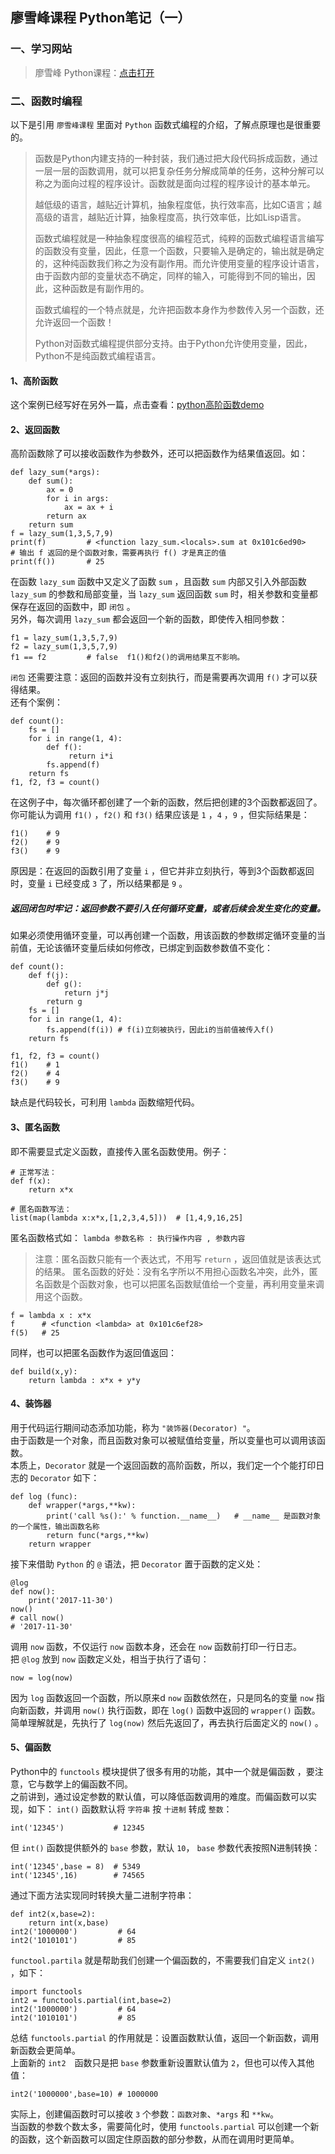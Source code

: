 ## 廖雪峰课程 Python笔记（一）
### 一、学习网站
>廖雪峰 Python课程：[点击打开](https://www.liaoxuefeng.com/wiki/0014316089557264a6b348958f449949df42a6d3a2e542c000/001431608990315a01b575e2ab041168ff0df194698afac000)

### 二、函数时编程
以下是引用 `廖雪峰课程` 里面对 `Python` 函数式编程的介绍，了解点原理也是很重要的。  
>   函数是Python内建支持的一种封装，我们通过把大段代码拆成函数，通过一层一层的函数调用，就可以把复杂任务分解成简单的任务，这种分解可以称之为面向过程的程序设计。函数就是面向过程的程序设计的基本单元。  
>  
>   越低级的语言，越贴近计算机，抽象程度低，执行效率高，比如C语言；越高级的语言，越贴近计算，抽象程度高，执行效率低，比如Lisp语言。
>  
>   函数式编程就是一种抽象程度很高的编程范式，纯粹的函数式编程语言编写的函数没有变量，因此，任意一个函数，只要输入是确定的，输出就是确定的，这种纯函数我们称之为没有副作用。而允许使用变量的程序设计语言，由于函数内部的变量状态不确定，同样的输入，可能得到不同的输出，因此，这种函数是有副作用的。  
>  
>   函数式编程的一个特点就是，允许把函数本身作为参数传入另一个函数，还允许返回一个函数！ 
>  
>   Python对函数式编程提供部分支持。由于Python允许使用变量，因此，Python不是纯函数式编程语言。  

#### 1、高阶函数
这个案例已经写好在另外一篇，点击查看：[python高阶函数demo](https://github.com/pingan8787/Leo_MachineLearing/blob/master/1-Python/(1)%E5%B8%B8%E7%94%A8%E9%AB%98%E9%98%B6%E5%87%BD%E6%95%B0demo.py)  

#### 2、返回函数
高阶函数除了可以接收函数作为参数外，还可以把函数作为结果值返回。如：
```
def lazy_sum(*args):
    def sum():
        ax = 0
        for i in args:
            ax = ax + i
        return ax
    return sum
f = lazy_sum(1,3,5,7,9)
print(f)         # <function lazy_sum.<locals>.sum at 0x101c6ed90>
# 输出 f 返回的是个函数对象，需要再执行 f() 才是真正的值
print(f())       # 25
```
在函数 `lazy_sum` 函数中又定义了函数 `sum` ，且函数 `sum` 内部又引入外部函数 `lazy_sum` 的参数和局部变量，当 `lazy_sum` 返回函数 `sum` 时，相关参数和变量都保存在返回的函数中，即 `闭包` 。    
另外，每次调用 `lazy_sum` 都会返回一个新的函数，即使传入相同参数：   
```
f1 = lazy_sum(1,3,5,7,9)
f2 = lazy_sum(1,3,5,7,9)
f1 == f2         # false  f1()和f2()的调用结果互不影响。
```
`闭包` 还需要注意：返回的函数并没有立刻执行，而是需要再次调用 `f()` 才可以获得结果。   
还有个案例：   
```
def count():
    fs = []
    for i in range(1, 4):
        def f():
             return i*i
        fs.append(f)
    return fs
f1, f2, f3 = count()
```
在这例子中，每次循环都创建了一个新的函数，然后把创建的3个函数都返回了。    
你可能认为调用 `f1()` ，`f2()` 和 `f3()` 结果应该是 `1` ，`4` ，`9` ，但实际结果是： 
```
f1()    # 9
f2()    # 9
f3()    # 9
```
原因是：在返回的函数引用了变量 `i` ，但它并非立刻执行，等到3个函数都返回时，变量 `i` 已经变成 `3` 了，所以结果都是 `9` 。
##### 返回闭包时牢记：返回参数不要引入任何循环变量，或者后续会发生变化的变量。
如果必须使用循环变量，可以再创建一个函数，用该函数的参数绑定循环变量的当前值，无论该循环变量后续如何修改，已绑定到函数参数值不变化：  
```
def count():
    def f(j):
        def g():
            return j*j
        return g
    fs = []
    for i in range(1, 4):
        fs.append(f(i)) # f(i)立刻被执行，因此i的当前值被传入f()
    return fs

f1, f2, f3 = count()
f1()    # 1
f2()    # 4
f3()    # 9
```
缺点是代码较长，可利用 `lambda` 函数缩短代码。  

#### 3、匿名函数
即不需要显式定义函数，直接传入匿名函数使用。例子：
```
# 正常写法：
def f(x):
    return x*x

# 匿名函数写法：
list(map(lambda x:x*x,[1,2,3,4,5]))  # [1,4,9,16,25]
```
匿名函数格式如： `lambda 参数名称 : 执行操作内容 , 参数内容`  
>   注意：匿名函数只能有一个表达式，不用写 `return` ，返回值就是该表达式的结果。
匿名函数的好处：没有名字所以不用担心函数名冲突，此外，匿名函数是个函数对象，也可以把匿名函数赋值给一个变量，再利用变量来调用这个函数。  
```
f = lambda x : x*x 
f      # <function <lambda> at 0x101c6ef28>
f(5)   # 25
```
同样，也可以把匿名函数作为返回值返回：
```
def build(x,y):
    return lambda : x*x + y*y
```

#### 4、装饰器
用于代码运行期间动态添加功能，称为 `"装饰器(Decorator) "`。    
由于函数是一个对象，而且函数对象可以被赋值给变量，所以变量也可以调用该函数。  
本质上，`Decorator` 就是一个返回函数的高阶函数，所以，我们定一个个能打印日志的 `Decorator` 如下：
```
def log (func): 
    def wrapper(*args,**kw):
        print('call %s():' % function.__name__)   # __name__ 是函数对象的一个属性，输出函数名称
        return func(*args,**kw)
    return wrapper
```
接下来借助 `Python` 的 `@` 语法，把 `Decorator` 置于函数的定义处：  
```
@log
def now():
    print('2017-11-30')
now()    
# call now()
# '2017-11-30'
```
调用 `now` 函数，不仅运行 `now` 函数本身，还会在 `now` 函数前打印一行日志。   
把 `@log` 放到 `now` 函数定义处，相当于执行了语句：
```
now = log(now)
```
因为 `log` 函数返回一个函数，所以原来d `now` 函数依然在，只是同名的变量 `now` 指向新函数，并调用 `now()` 执行函数，即在 `log()` 函数中返回的 `wrapper()` 函数。  简单理解就是，先执行了 `log(now)` 然后先返回了，再去执行后面定义的 `now()` 。

#### 5、偏函数
Python中的 `functools` 模块提供了很多有用的功能，其中一个就是偏函数 ，要注意，它与数学上的偏函数不同。  
之前讲到，通过设定参数的默认值，可以降低函数调用的难度。而偏函数可以实现，如下：
`int()` 函数默认将 `字符串` 按 `十进制` 转成 `整数`： 
```
int('12345')           # 12345
```
但 `int()` 函数提供额外的 `base` 参数，默认 `10`， `base` 参数代表按照N进制转换：
```
int('12345',base = 8)  # 5349
int('12345',16)        # 74565   
```
通过下面方法实现同时转换大量二进制字符串：
```
def int2(x,base=2):
    return int(x,base)
int2('1000000')         # 64
int2('1010101')         # 85
```
`functool.partila` 就是帮助我们创建一个偏函数的，不需要我们自定义 `int2()` ，如下：
```
import functools
int2 = functools.partial(int,base=2)
int2('1000000')         # 64
int2('1010101')         # 85
```
总结 `functools.partial` 的作用就是：设置函数默认值，返回一个新函数，调用新函数会更简单。   
上面新的 `int2`　函数只是把 `base` 参数重新设置默认值为 `2`，但也可以传入其他值：  
```
int2('1000000',base=10) # 1000000
```
实际上，创建偏函数时可以接收 `3` 个参数：`函数对象`、`*args` 和 `**kw`。  
当函数的参数个数太多，需要简化时，使用 `functools.partial` 可以创建一个新的函数，这个新函数可以固定住原函数的部分参数，从而在调用时更简单。